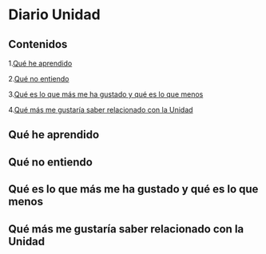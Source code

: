 # Diario Unidad 

 ## Contenidos
 
 1.[Qué he aprendido](#qué-he-aprendido)
 
 2.[Qué no entiendo](#qué-no-entiendo)
 
 3.[Qué es lo que más me ha gustado y qué es lo que menos](#qué-es-lo-que-más-me-ha-gustado-y-qué-es-lo-que-menos)
 
 4.[Qué más me gustaría saber relacionado con la Unidad](#qué-más-me-gustaría-saber-relacionado-con-la-unidad)
 
  
## Qué he aprendido
  
## Qué no entiendo
  
## Qué es lo que más me ha gustado y qué es lo que menos
  
## Qué más me gustaría saber relacionado con la Unidad
  
